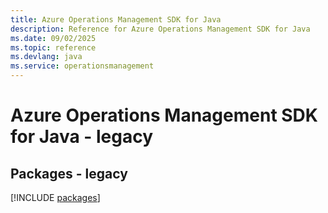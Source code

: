 ```yaml
---
title: Azure Operations Management SDK for Java
description: Reference for Azure Operations Management SDK for Java
ms.date: 09/02/2025
ms.topic: reference
ms.devlang: java
ms.service: operationsmanagement
---
```

# Azure Operations Management SDK for Java - legacy
## Packages - legacy
[!INCLUDE [packages](operations-management-index.md)]